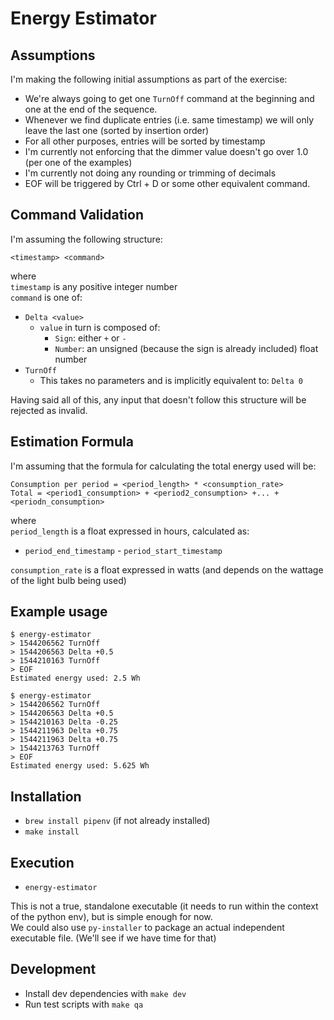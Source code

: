 # Energy Estimator

## Assumptions

I'm making the following initial assumptions as part of the exercise:

* We're always going to get one `TurnOff` command at the beginning and one at the end of the sequence.
* Whenever we find duplicate entries (i.e. same timestamp) we will only leave the last one (sorted by insertion order)
* For all other purposes, entries will be sorted by timestamp
* I'm currently not enforcing that the dimmer value doesn't go over 1.0 (per one of the examples)
* I'm currently not doing any rounding or trimming of decimals
* EOF will be triggered by Ctrl + D or some other equivalent command.

## Command Validation

I'm assuming the following structure:  

```
<timestamp> <command>
```

where  
`timestamp` is any positive integer number  
`command` is one of:  
  - `Delta <value>`
    - `value` in turn is composed of:
      - `Sign`: either `+` or `-`
      - `Number`: an unsigned (because the sign is already included) float number
  - `TurnOff`
    - This takes no parameters and is implicitly equivalent to: `Delta 0` 

Having said all of this, any input that doesn't follow this structure will be rejected as invalid.

## Estimation Formula

I'm assuming that the formula for calculating the total energy used will be:

```
Consumption per period = <period_length> * <consumption_rate>
Total = <period1_consumption> + <period2_consumption> +... + <periodn_consumption>
```
where  
`period_length` is a float expressed in hours, calculated as:
  - `period_end_timestamp` - `period_start_timestamp`  
  
`consumption_rate` is a float expressed in watts (and depends on the wattage of the light bulb being used)

## Example usage

```
$ energy-estimator
> 1544206562 TurnOff
> 1544206563 Delta +0.5
> 1544210163 TurnOff
> EOF
Estimated energy used: 2.5 Wh
```
 
```
$ energy-estimator
> 1544206562 TurnOff
> 1544206563 Delta +0.5
> 1544210163 Delta -0.25
> 1544211963 Delta +0.75
> 1544211963 Delta +0.75
> 1544213763 TurnOff
> EOF
Estimated energy used: 5.625 Wh
```

## Installation

* `brew install pipenv`  (if not already installed)
* `make install`

## Execution

* `energy-estimator`

This is not a true, standalone executable (it needs to run within the context of the python env), but is simple enough for now.  
We could also use `py-installer` to package an actual independent executable file. (We'll see if we have time for that)

## Development

* Install dev dependencies with `make dev`
* Run test scripts with `make qa`
